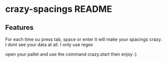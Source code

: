  # crazy-spacings README


## Features

For each time ou press tab, space or enter it will make your spacings crazy. I dont see your data at all. I only use regex

open your pallet and use the command crazy.start then enjoy :)